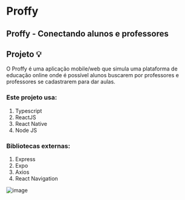 # Proffy
## Proffy - Conectando alunos e professores


## Projeto :bulb:
O Proffy é uma aplicação mobile/web que simula uma plataforma de educação online onde é possível alunos buscarem por professores e professores se cadastrarem para dar aulas.

### Este projeto usa:

1. Typescript
2. ReactJS
3. React Native
4. Node JS

### Bibliotecas externas:
1. Express
2. Expo
3. Axios
4. React Navigation

 ![image](https://raw.githubusercontent.com/dxwebster/NLW2-Proffy/master/readme/Home.png)
